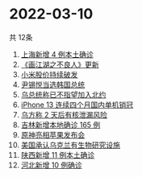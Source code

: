 # 2022-03-10
  共 12条

  <!-- BEGIN -->
  <!-- 最后更新时间:Thu Mar 10 2022 07:11:31 GMT+0000 (Coordinated Universal Time) -->
  1. [上海新增 4 例本土确诊](https://www.zhihu.com/search?q=上海疫情)
1. [《画江湖之不良人》更新](https://www.zhihu.com/search?q=画江湖之不良人)
1. [小米股价持续破发](https://www.zhihu.com/search?q=小米)
1. [尹锡悦当选韩国总统](https://www.zhihu.com/search?q=韩国总统)
1. [乌总统称已不指望加入北约](https://www.zhihu.com/search?q=俄罗斯乌克兰)
1. [iPhone 13 连续四个月国内单机销冠](https://www.zhihu.com/search?q=iPhone中国市场)
1. [乌方称 2 天后有核泄漏风险](https://www.zhihu.com/search?q=核泄漏风险)
1. [吉林新增本地确诊 165 例](https://www.zhihu.com/search?q=吉林疫情)
1. [原神亮相苹果发布会](https://www.zhihu.com/search?q=原神)
1. [美国承认乌克兰有生物研究设施](https://www.zhihu.com/search?q=乌克兰生物研究设施)
1. [陕西新增 11 例本土确诊](https://www.zhihu.com/search?q=陕西疫情)
1. [河北新增 10 例确诊](https://www.zhihu.com/search?q=河北疫情)
  <!-- END -->
  